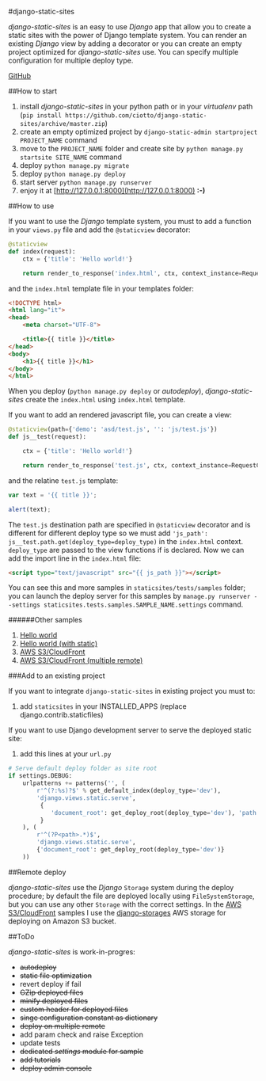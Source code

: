 #django-static-sites

*django-static-sites* is an easy to use *Django* app that allow you to create a static sites with the power of Django
template system. You can render an existing *Django* view by adding a decorator or you can create an empty project
optimized for *django-static-sites* use. You can specify multiple configuration for multiple deploy type.

[GitHub](https://github.com/ciotto/django-static-sites)


##How to start

1. install *django-static-sites* in your python path or in your *virtualenv* path
(`pip install https://github.com/ciotto/django-static-sites/archive/master.zip`)
2. create an empty optimized project by `django-static-admin startproject PROJECT_NAME` command
3. move to the `PROJECT_NAME` folder and create site by `python manage.py startsite SITE_NAME` command
4. deploy `python manage.py migrate`
5. deploy `python manage.py deploy`
6. start server `python manage.py runserver`
7. enjoy it at [http://127.0.0.1:8000](http://127.0.0.1:8000) **:-)**


##How to use

If you want to use the *Django* template system, you must to add a function in your `views.py` file and add the
`@staticview` decorator:

```python
@staticview
def index(request):
    ctx = {'title': 'Hello world!'}

    return render_to_response('index.html', ctx, context_instance=RequestContext(request))
```

and the `index.html` template file in your templates folder:

```html
<!DOCTYPE html>
<html lang="it">
<head>
    <meta charset="UTF-8">

    <title>{{ title }}</title>
</head>
<body>
    <h1>{{ title }}</h1>
</body>
</html>
```
When you deploy (`python manage.py deploy` or *autodeploy*), *django-static-sites* create the `index.html` using
`index.html` template.

If you want to add an rendered javascript file, you can create a view:

```python
@staticview(path={'demo': 'asd/test.js', '': 'js/test.js'})
def js__test(request):

    ctx = {'title': 'Hello world!'}

    return render_to_response('test.js', ctx, context_instance=RequestContext(request))
```

and the relatine `test.js` template:

```javascript
var text = '{{ title }}';

alert(text);
```

The `test.js` destination path are specified in `@staticview` decorator and is different for different deploy type so
we must add `'js_path': js__test.path.get(deploy_type=deploy_type)` in the `index.html` context. `deploy_type` are passed to the view
functions if is declared. Now we can add the import line in the `index.html` file:

```html
<script type="text/javascript" src="{{ js_path }}"></script>
```

You can see this and more samples in `staticsites/tests/samples` folder; you can launch the deploy server for this 
samples by `manage.py runserver --settings staticsites.tests.samples.SAMPLE_NAME.settings` command.

######Other samples

1. [Hello world](https://github.com/ciotto/django-static-sites/tree/master/staticsites/tests/samples/01_hello_world)
2. [Hello world (with static)](https://github.com/ciotto/django-static-sites/tree/master/staticsites/tests/samples/02_hello_world)
3. [AWS S3/CloudFront](https://github.com/ciotto/django-static-sites/tree/master/staticsites/tests/samples/03_aws)
4. [AWS S3/CloudFront (multiple remote)](https://github.com/ciotto/django-static-sites/tree/master/staticsites/tests/samples/04_aws_multiple_deploy_type)

###Add to an existing project

If you want to integrate `django-static-sites` in existing project you must to:

1. add `staticsites` in your INSTALLED_APPS (replace django.contrib.staticfiles)

If you want to use Django development server to serve the deployed static site:

1. add this lines at your `url.py`

```python
# Serve default deploy folder as site root
if settings.DEBUG:
    urlpatterns += patterns('', (
        r'^(?:%s)?$' % get_default_index(deploy_type='dev'),
        'django.views.static.serve',
         {
            'document_root': get_deploy_root(deploy_type='dev'), 'path': get_default_index(deploy_type='dev')
         }
    ), (
        r'^(?P<path>.*)$',
        'django.views.static.serve',
        {'document_root': get_deploy_root(deploy_type='dev')}
    ))
```


##Remote deploy

*django-static-sites* use the *Django* `Storage` system during the deploy procedure; by default the file are deployed 
locally using `FileSystemStorage`, but you can use any other `Storage` with the correct settings. In the 
[AWS S3/CloudFront](https://github.com/ciotto/django-static-sites/tree/master/staticsites/tests/samples/03_aws) samples 
I use the [django-storages](https://django-storages.readthedocs.org/) AWS storage for deploying on Amazon S3 bucket. 


##ToDo

*django-static-sites* is work-in-progres:

* ~~autodeploy~~
* ~~static file optimization~~
* revert deploy if fail
* ~~GZip deployed files~~
* ~~minify deployed files~~
* ~~custom header for deployed files~~
* ~~singe configuration constant as dictionary~~
* ~~deploy on multiple remote~~
* add param check and raise Exception
* update tests
* ~~dedicated *settings* module for sample~~
* ~~add tutorials~~
* ~~deploy admin console~~
